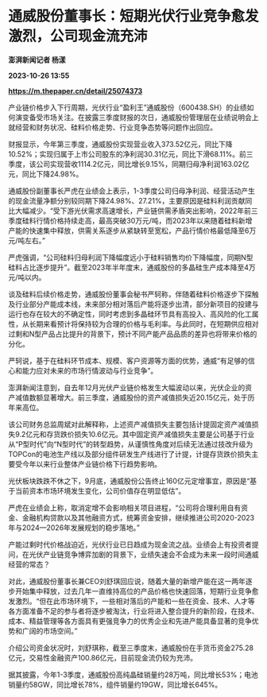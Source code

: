 # 通威股份董事长：短期光伏行业竞争愈发激烈，公司现金流充沛
**澎湃新闻记者 杨漾**

**2023-10-26 13:55**

**https://m.thepaper.cn/detail/25074373**

产业链价格步入下行周期，光伏行业“盈利王”通威股份（600438.SH）的业绩如何演变备受市场关注。在披露三季度财报的次日，通威股份管理层在业绩说明会上就经营和财务状况、硅料价格走势、行业竞争态势等问题作出回应。

财报显示，今年第三季度，通威股份实现营业收入373.52亿元，同比下降10.52%；实现归属于上市公司股东的净利润30.31亿元，同比下滑68.11%。前三季度，该公司实现营收1114.2亿元，同比增长9.15%，同期归母净利润163.02亿元，同比下降24.98%。

通威股份副董事长严虎在业绩会上表示，1-3季度公司归母净利润、经营活动产生的现金流量净额分别较同期下降24.98%、27.21%，主要原因是硅料利润贡献同比大幅减少。“受下游光伏需求高速增长，产业链供需矛盾突出影响，2022年前三季度硅料行情价格持续走高，最高突破30万元/吨，而2023年以来随着硅料新增产能的快速集中释放，供需关系逐步从紧缺转至宽松，产品行情价格最低降至6万元/吨左右。”

严虎强调，“公司硅料归母利润下降幅度远小于硅料销售均价下降幅度，同期N型硅料占比逐步提升”。截至2023年半年度末，通威股份的多晶硅生产成本降至4万元/吨以内。

谈及硅料后续价格走势，通威股份董事会秘书严轲称，伴随着硅料价格逐步下探触及行业部分产能成本线，未来部分相对落后产能将逐步出清，部分新项目的投建与运行也存在较大的不确定性，同时考虑到多晶硅环节具有高投入、高风险的化工属性，从长期来看预计将保持较为合理的价格与毛利率。与此同时，在短期供应相对过剩和N型产品占比提升的背景下，预计不同产能产品品质的差异也将带来价格的分化。

严轲说，基于在硅料环节成本、规模、客户资源等方面的优势，通威“有足够的信心和能力应对未来的市场行情波动与行业竞争”。

澎湃新闻注意到，自去年12月光伏产业链价格发生大幅波动以来，光伏企业的资产减值数额显著增大。前三季度，通威股份的资产减值损失近20.15亿元，处于历年来高位。

该公司财务总监周斌对此解释称，上述资产减值损失主要包括计提固定资产减值损失9.2亿元和存货跌价损失10.6亿元。其中固定资产减值损失主要是公司基于行业从“P型时代”向“N型时代”的转型趋势，从谨慎性角度对后续无法通过技改升级为TOPCon的电池生产线以及部分组件研发生产线进行了计提，计提存货跌价损失主要受今年以来行业整体产业链价格下行趋势影响。

光伏板块跌跌不休之下，9月底，通威股份公告终止160亿元定增事宜，原因是“基于当前资本市场环境发生变化，公司价值存在明显低估”。

严虎在业绩会上称，取消定增不会影响相关项目进程，“公司将合理利用自有资金、金融机构贷款以及其他融资方式，统筹资金安排，继续推进公司2020-2023年与2024—2026年发展规划的稳步落地。”

产能过剩时代价格战迫近，光伏行业已日趋成为现金流之战。业绩会上有投资者提问，在光伏产业链竞争博弈加剧的背景下，业绩失速会不会成为未来一段时间通威经营的常态？

对此，通威股份董事长兼CEO刘舒琪回应说，随着大量的新增产能在这一两年逐步开始集中释放，过去几年一直维持高位的产品价格也快速回落，短期行业竞争愈发激烈。“但在此市场环境下，一些相对落后的产能和一些在资金、技术、人才等各方面准备不足的参与者将逐步被淘汰，行业将进入整合提升的新阶段，在技术、成本、精益管理等各方面具有更强竞争力的优秀企业和先进产能具备显著的竞争优势和广阔的市场空间。”

介绍公司资金状况时，刘舒琪称，截至三季度末，通威股份在手货币资金275.28亿元，交易性金融资产100.86亿元，目前现金流仍较为充沛。

据其披露，今年1-3季度，通威股份高纯晶硅销量约28万吨，同比增长53%；电池销量约58GW，同比增长78%，组件销量约19GW，同比增长645%。